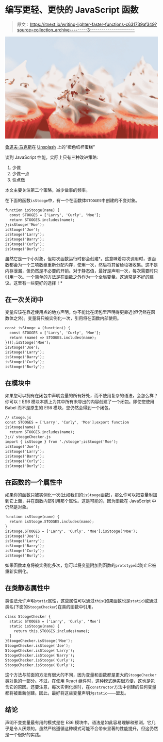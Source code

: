 # 编写更轻、更快的 JavaScript 函数

> 原文：<https://itnext.io/writing-lighter-faster-functions-c631739af349?source=collection_archive---------3----------------------->

![](img/8c254d2615b6dbf6a2210817713a7e49.png)

[鲁道夫·马克斯](https://unsplash.com/@rodolfomarques?utm_source=medium&utm_medium=referral)在 [Unsplash](https://unsplash.com?utm_source=medium&utm_medium=referral) 上的“橙色纸杯蛋糕”

谈到 JavaScript 性能，实际上只有三种改进策略:

1.  少做
2.  少做一点
3.  快点做

本文主要关注第二个策略，减少做事的频率。

在下面的函数`isStooge`中，有一个在函数体`STOOGES`中创建的不变对象。

```
function isStooge(name) {
  const STOOGES = ['Larry', 'Curly', 'Moe'];
  return STOOGES.includes(name);
};isStooge('Moe');
isStooge('Joe');
isStooge('Larry');
isStooge('Barry');
isStooge('Curly');
isStooge('Burly');
```

虽然它是一个小对象，但每次函数运行时都会创建*。这意味着每次调用时，该函数都会为一个三项数组重新分配内存，使用一次，然后将其留给垃圾收集。这不是内存泄漏，但仍然是不必要的开销。对于静态值，最好是声明一次，每次需要时只引用一次。一个简单的方法是在函数之外作为一个全局变量。这通常是不好的建议。这里有一些更好的选择！*

## 在一次关闭中

变量应该在靠近使用点的地方声明，你不能比在闭包里声明得更靠近(但仍然在函数体之外)。变量将只被实例化一次，引用将在函数内部使用。

```
const isStooge = (function() {
  const STOOGES = ['Larry', 'Curly', 'Moe'];
  return (name) => STOOGES.includes(name);
})();isStooge('Moe');
isStooge('Joe');
isStooge('Larry');
isStooge('Barry');
isStooge('Curly');
isStooge('Burly');
```

## 在模块中

如果您可以拥有在闭包中声明变量的所有好处，而不使用复杂的语法，会怎么样？你可以！ES6 模块本质上为其中所有未导出的内容创建了一个闭包。即使您使用 Babel 而不是原生的 ES6 模块，您仍然会得到一个闭包。

```
// stooge.js
const STOOGES = ['Larry', 'Curly', 'Moe'];export function isStooge(name) {
  return STOOGES.includes(name);
};// stoogeChecker.js
import { isStooge } from './stooge';isStooge('Moe');
isStooge('Joe');
isStooge('Larry');
isStooge('Barry');
isStooge('Curly');
isStooge('Burly');
```

## 在函数的一个属性中

如果你的函数只被实例化一次(比如我们的`isStooge`函数)，那么你可以把变量附加到它上面，并在函数内部引用那个属性。这是可能的，因为函数在 JavaScript 中仍然是对象。

```
function isStooge(name) {
  return isStooge.STOOGES.includes(name);
}
isStooge.STOOGES = ['Larry', 'Curly', 'Moe'];isStooge('Moe');
isStooge('Joe');
isStooge('Larry');
isStooge('Barry');
isStooge('Curly');
isStooge('Burly');
```

如果函数本身将被实例化多次，您可以将变量附加到函数的`prototype`以防止它被重新实例化。

## 在类静态属性中

类语法允许声明`static`属性，这些属性可以通过`this`(如果函数也是`static`)或通过类名(下面的`StoogeChecker`)在类的函数中引用。

```
class StoogeChecker {
  static STOOGES = ['Larry', 'Curly', 'Moe']
  static isStooge(name) {
    return this.STOOGES.includes(name);
  }
}StoogeChecker.isStooge('Moe');
StoogeChecker.isStooge('Joe');
StoogeChecker.isStooge('Larry');
StoogeChecker.isStooge('Barry');
StoogeChecker.isStooge('Curly');
StoogeChecker.isStooge('Burly');
```

这个方法与前面的方法有很大的不同，因为变量和函数都是更大的`StoogeChecker`类对象的一部分。不过，在使用 React 组件时，这种模式确实很方便，这也是包含它的原因。还要注意，每次实例化类时，在`constructor`方法中创建的任何变量都将被重新创建。因此，最好将这些变量声明为`static`——盟友。

## 结论

声明不变变量最有用的模式是在 ES6 模块中。语法是如此容易理解和预测，它几乎是令人厌烦的。虽然严格遵循这种模式可能不会带来显著的性能提升，但这仍然是一个很好的实践。